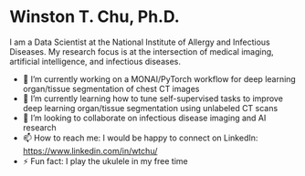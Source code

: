 # Winston T. Chu, Ph.D.

I am a Data Scientist at the National Institute of Allergy and Infectious Diseases. My research focus is at the intersection of medical imaging, artificial intelligence, and infectious diseases.

- 🔭 I’m currently working on a MONAI/PyTorch workflow for deep learning organ/tissue segmentation of chest CT images
- 🌱 I’m currently learning how to tune self-supervised tasks to improve deep learning organ/tissue segmentation using unlabeled CT scans
- 👯 I’m looking to collaborate on infectious disease imaging and AI research
- 📫 How to reach me: I would be happy to connect on LinkedIn: https://www.linkedin.com/in/wtchu/
- ⚡ Fun fact: I play the ukulele in my free time

<!--
**wtchu8/wtchu8** is a ✨ _special_ ✨ repository because its `README.md` (this file) appears on your GitHub profile.

Here are some ideas to get you started:

- 🔭 I’m currently working on ...
- 🌱 I’m currently learning ...
- 👯 I’m looking to collaborate on ...
- 🤔 I’m looking for help with ...
- 💬 Ask me about ...
- 📫 How to reach me: ...
- 😄 Pronouns: ...
- ⚡ Fun fact: ...
-->
